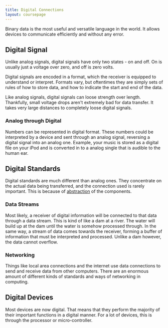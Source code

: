 ```yaml
---
title: Digital Connections
layout: coursepage
---
```


Binary data is the most useful and versatile language in the world. It allows devices to communicate efficiently and without any error.

## Digital Signal
Unlike analog signals, digital signals have only two states - on and off. On is usually just a voltage over zero, and off is zero volts.

Digital signals are encoded in a format, which the receiver is equipped to understand or interpret. Formats vary, but oftentimes they are simply sets of rules of how to store data, and how to indicate the start and end of the data.

Like analog signals, digital signals can loose strength over length. Thankfully, small voltage drops aren't extremely bad for data transfer. It takes very large distances to completely loose digital signals.

### Analog through Digital
Numbers can be represented in digital format. These numbers could be interpreted by a device and sent through an analog signal, reversing a digital signal into an analog one. Example, your music is stored as a digital file on your iPod and is converted in to a analog single that is audible to the human ear.

## Digital Standards
Digital standards are much different than analog ones. They concentrate on the actual data being transferred, and the connection used is rarely important. This is because of [abstraction](http://en.wikipedia.org/wiki/Abstraction_\(computer_science\)) of the components.

### Data Streams
Most likely, a receiver of digital information will be connected to that data through a data stream. This is kind of like a dam at a river. The water will build up at the dam until the water is somehow processed through. In the same way, a stream of data comes towards the receiver, forming a buffer of information that must be interpreted and processed. Unlike a dam however, the data cannot overflow.

### Networking
Things like local area connections and the internet use data connections to send and receive data from other computers. There are an enormous amount of different kinds of standards and ways of networking in computing.

## Digital Devices
Most devices are now digital. That means that they perform the majority of their important functions in a digital manner. For a lot of devices, this is through the processor or micro-controller.
